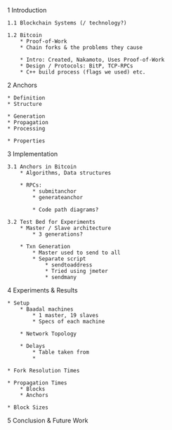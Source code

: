 
1 Introduction

    1.1 Blockchain Systems (/ technology?)

    1.2 Bitcoin
        * Proof-of-Work
        * Chain forks & the problems they cause
 
        * Intro: Created, Nakamoto, Uses Proof-of-Work
        * Design / Protocols: BitP, TCP-RPCs
        * C++ build process (flags we used) etc.

2 Anchors

    * Definition
    * Structure

    * Generation
    * Propagation
    * Processing

    * Properties
        
3 Implementation

    3.1 Anchors in Bitcoin
        * Algorithms, Data structures

        * RPCs:
            * submitanchor
            * generateanchor

            * Code path diagrams?
    
    3.2 Test Bed for Experiments
        * Master / Slave architecture
            * 3 generations?

        * Txn Generation
            * Master used to send to all
            * Separate script
                * sendtoaddress
                * Tried using jmeter
                * sendmany

4 Experiments & Results

    * Setup
        * Baadal machines
            * 1 master, 19 slaves
            * Specs of each machine

        * Network Topology

        * Delays
            * Table taken from 
            * 

    * Fork Resolution Times

    * Propagation Times
        * Blocks
        * Anchors

    * Block Sizes

<!-- 5 Results  -->

5 Conclusion & Future Work
